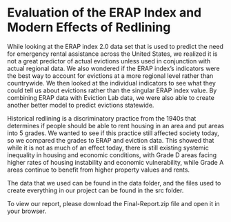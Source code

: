 # Evaluation of the ERAP Index and Modern Effects of Redlining
While looking at the ERAP index 2.0 data set that is used to predict the need for emergency rental assistance across the United States, we realized it is not a great predictor of actual evictions unless used in conjunction with actual regional data. We also wondered if the ERAP index’s indicators were the best way to account for evictions at a more regional level rather than countrywide. We then looked at the individual indicators to see what they could tell us about evictions rather than the singular ERAP index value.  By combining ERAP data with Eviction Lab data, we were also able to create another better model to predict evictions statewide.

Historical redlining is a discriminatory practice from the 1940s that determines if people should be able to rent housing in an area and put areas into 5 grades. We wanted to see if this practice still affected society today, so we compared the grades to ERAP and eviction data. This showed that while it is not as much of an effect today, there is still existing systemic inequality in housing and economic conditions, with Grade D areas facing higher rates of housing instability and economic vulnerability, while Grade A areas continue to benefit from higher property values and rents.

The data that we used can be found in the data folder, and the files used to create everything in our project can be found in the src folder.

To view our report, please download the Final-Report.zip file and open it in your browser.
